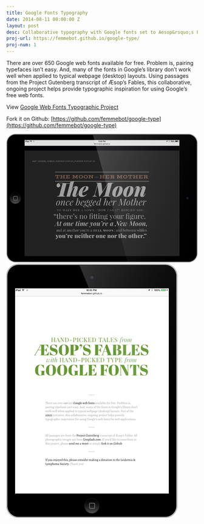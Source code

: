 ```yaml
---
title: Google Fonts Typography
date: 2014-08-11 00:00:00 Z
layout: post
desc: Collaborative typography with Google fonts set to Aesop&rsquo;s Fables
proj-url: https://femmebot.github.io/google-type/
proj-num: 1
---
```


There are over 650 Google web fonts available for free. Problem is, pairing typefaces isn&rsquo;t easy. And, many of the fonts in Google&rsquo;s library don&rsquo;t work well when applied to typical webpage (desktop) layouts. Using passages from the Project Gutenberg transcript of Æsop&rsquo;s Fables, this collaborative, ongoing project helps provide typographic inspiration for using Google&rsquo;s free web fonts.

View [Google Web Fonts Typographic Project](https://femmebot.github.io/google-type/)

Fork it on Github: [https://github.com/femmebot/google-type](https://github.com/femmebot/google-type)



[![{{ page.title }}](../images/01-h.png)]( {{page.proj-url}})
[![{{ page.title }}](../images/01-v.png)]( {{page.proj-url}})
